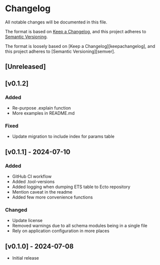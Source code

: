 # Changelog

All notable changes will be documented in this file.

The format is based on [Keep a Changelog](https://keepachangelog.com/en/1.0.0/),
and this project adheres to [Semantic Versioning](https://semver.org/spec/v2.0.0.html).

The format is loosely based on [Keep a Changelog][keepachangelog], and this
project adheres to [Semantic Versioning][semver].

## [Unreleased]

## [v0.1.2]

### Added

- Re-purpose .explain function
- More examples in README.md

### Fixed

- Update migration to include index for params table

## [v0.1.1] - 2024-07-10

### Added

- GitHub CI workflow
- Added .tool-versions
- Added logging when dumping ETS table to Ecto repository
- Mention caveat in the readme
- Added few more convenience functions

### Changed

- Update license
- Removed warnings due to all schema modules being in a single file
- Rely on application configuration in more places

## [v0.1.0] - 2024-07-08

- Initial release
